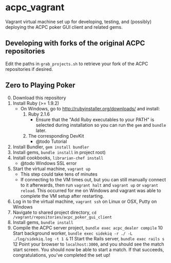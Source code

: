 # acpc_vagrant
Vagrant virtual machine set up for developing, testing, and (possibly) deploying the ACPC poker GUI client and related gems.

## Developing with forks of the original ACPC repositories
Edit the paths in `grab_projects.sh` to retrieve your fork of the ACPC repositories if desired.

## Zero to Playing Poker

0. Download this repository
1. Install Ruby (>= 1.9.2)
    - On Windows, go to <http://rubyinstaller.org/downloads/> and install:
        1. Ruby 2.1.6
            - Ensure that the "Add Ruby executables to your PATH" is selected during installation so you can run the `gem` and `bundle` later.
        2. The corresponding DevKit
            - @todo Tutorial
2. Install Bundler, `gem install bundler`
3. Install gems, `bundle install` in project root)
4. Install cookbooks, `librarian-chef install`
    - @todo Windows SSL error
5. Start the virtual machine, `vagrant up`
    - This step could take tens of minutes
    - If connecting to the VM times out, but you can still manually connect to it afterwards, then run `vagrant halt` and `vagrant up` or `vagrant reload`. This occurred for me on Windows and vagrant was able to complete the VM setup after restarting.
6. Log in to the virtual machine, `vagrant ssh` on Linux or OSX, Putty on Windows
7. Navigate to shared project directory, `cd /vagrant/repositories/acpc_poker_gui_client`
8. Install gems, `bundle install`
9. Compile the ACPC server project, `bundle exec acpc_dealer compile`
10 Start background worker, `bundle exec sidekiq -r ./ -L ./log/sidekiq.log -t 1 &`
11 Start the Rails server, `bundle exec rails s`
12 Point your browser to `localhost:3000`, and you should see the match start screen. You should now be able to start a match. If that succeeds, congratulations, you've completed the set up!
